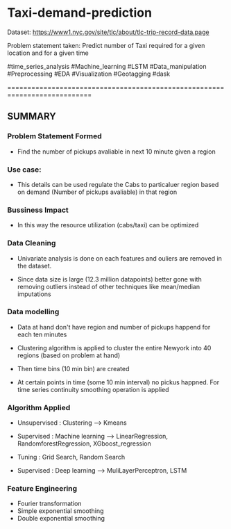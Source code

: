 # Taxi-demand-prediction

Dataset: https://www1.nyc.gov/site/tlc/about/tlc-trip-record-data.page

Problem statement taken: Predict number of Taxi required for a given location and for a given time

#time_series_analysis #Machine_learning #LSTM #Data_manipulation #Preprocessing #EDA #Visualization #Geotagging #dask

===========================================================================

## SUMMARY

### Problem Statement Formed

* Find the number of pickups avaliable in next 10 minute given a region

### Use case:

* This details can be used regulate the Cabs to particaluer region based on demand (Number of pickups avaliable) in that region

### Bussiness Impact

* In this way the resource utilization (cabs/taxi) can be optimized


### Data Cleaning

* Univariate analysis is done on each features and ouliers are removed in the dataset.

* Since data size is large (12.3 million datapoints) better gone with removing outliers instead of other techniques like mean/median imputations

### Data modelling

* Data at hand don't have region and number of pickups happend for each ten minutes

* Clustering algorithm is applied to cluster the entire Newyork into 40 regions (based on problem at hand)

* Then time bins (10 min bin) are created

* At certain points in time (some 10 min interval) no pickus happned. For time series continuity smoothing operation is applied

### Algorithm Applied

* Unsupervised : Clustering --> Kmeans 

* Supervised : Machine learning --> LinearRegression, RandomforestRegression, XGboost_regression 

* Tuning : Grid Search, Random Search

* Supervised : Deep learning --> MuliLayerPerceptron, LSTM

### Feature Engineering

* Fourier transformation
* Simple exponential smoothing
* Double exponential smoothing

